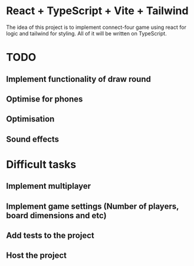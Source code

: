 # React + TypeScript + Vite + Tailwind

The idea of this project is to implement connect-four game using react for logic and tailwind for styling. All of it will be written on TypeScript.

# TODO

## Implement functionality of draw round

## Optimise for phones

## Optimisation

## Sound effects

# Difficult tasks

## Implement multiplayer

## Implement game settings (Number of players, board dimensions and etc)

## Add tests to the project

## Host the project
